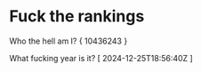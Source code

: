 # Fuck the rankings

Who the hell am I?
{ 10436243 }

What fucking year is it?
[ 2024-12-25T18:56:40Z ]
